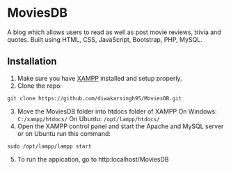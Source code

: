 # MoviesDB
A blog which allows users to read as well as post movie reviews, trivia and quotes.
Built using HTML, CSS, JavaScript, Bootstrap, PHP, MySQL.

## Installation

1. Make sure you have [XAMPP](https://www.apachefriends.org/index.html) installed and setup properly.
2. Clone the repo:
```
git clone https://github.com/diwakarsingh95/MoviesDB.git
```
3. Move the MoviesDB folder into htdocs folder of XAMPP
  On Windows: ``` C:/xampp/htdocs/ ```
  On Ubuntu: ``` /opt/lampp/htdocs/ ```
4. Open the XAMPP control panel and start the Apache and MySQL server or on Ubuntu run this command:
```
sudo /opt/lampp/lampp start
```
5. To run the appication, go to http:localhost/MoviesDB
